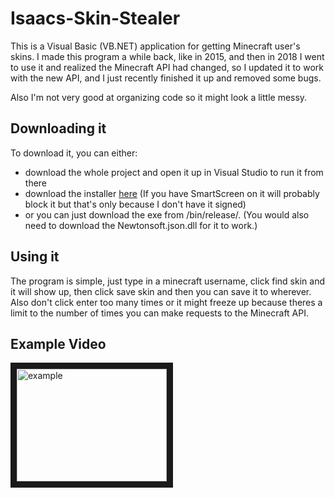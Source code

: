 # Isaacs-Skin-Stealer
This is a Visual Basic (VB.NET) application for getting Minecraft user's skins. I made this program a while back, like in 2015, and then in 2018 I went to use it and realized the Minecraft API had changed, so I updated it to work with the new API, and I just recently finished it up and removed some bugs.  

Also I'm not very good at organizing code so it might look a little messy.

## Downloading it 
To download it, you can either: 
- download the whole project and open it up in Visual Studio to run it from there 
- download the installer [here](https://github.com/Isaac100/Isaacs-Skin-Stealer/raw/master/Installer/IsaacsSkinStealer.exe) (If you have SmartScreen on it will probably block it but that's only because I don't have it signed) 
- or you can just download the exe from /bin/release/. (You would also need to download the Newtonsoft.json.dll for it to work.)

## Using it 
The program is simple, just type in a minecraft username, click find skin and it will show up, then click save skin and then you can save it to wherever.  Also don't click enter too many times or it might freeze up because theres a limit to the number of times you can make requests to the Minecraft API.

## Example Video
<a href="http://www.youtube.com/watch?feature=player_embedded&v=_7V-QcsmSuY
" target="_blank"><img src="http://img.youtube.com/vi/_7V-QcsmSuY/0.jpg" 
alt="example" width="240" height="180" border="10" /></a>

